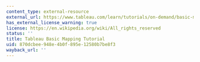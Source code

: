 ```yaml
---
content_type: external-resource
external_url: https://www.tableau.com/learn/tutorials/on-demand/basic-mapping
has_external_license_warning: true
license: https://en.wikipedia.org/wiki/All_rights_reserved
status: ''
title: Tableau Basic Mapping Tutorial
uid: 870dcbee-948e-4b0f-895e-12580b7be8f3
wayback_url: ''
---
```

